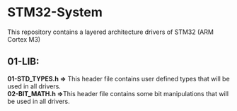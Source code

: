 # STM32-System
This repository contains a layered architecture drivers of STM32 (ARM Cortex M3) 

## 01-LIB:
<p><strong>01-STD_TYPES.h =></strong> This header file contains user defined types that will be used in all drivers.<br>
<strong>02-BIT_MATH.h =></strong>This header file contains some bit manipulations that will be used in all drivers.</p>
